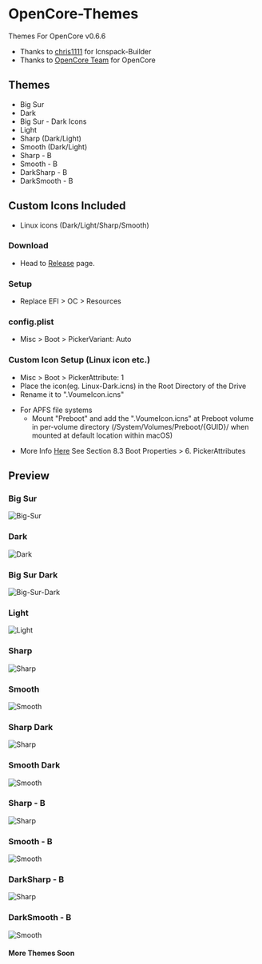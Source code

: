# OpenCore-Themes
Themes For OpenCore v0.6.6

- Thanks to [chris1111](https://github.com/chris1111/) for Icnspack-Builder
- Thanks to [OpenCore Team](https://github.com/acidanthera/OpenCorePkg) for OpenCore

## Themes
* Big Sur
* Dark
* Big Sur - Dark Icons
* Light
* Sharp (Dark/Light)
* Smooth (Dark/Light)
* Sharp - B
* Smooth - B
* DarkSharp - B
* DarkSmooth - B

## Custom Icons Included
* Linux icons (Dark/Light/Sharp/Smooth)

### Download
* Head to [Release](https://github.com/LuckyCrack/OpenCore-Themes/releases/tag/v1.2) page. 

### Setup
* Replace EFI > OC > Resources 

### config.plist
* Misc > Boot > PickerVariant: Auto

### Custom Icon Setup (Linux icon etc.)
*  Misc > Boot > PickerAttribute: 1
*  Place the icon(eg. Linux-Dark.icns) in the Root Directory of the Drive
*  Rename it to ".VoumeIcon.icns"
-  For APFS file systems 
   * Mount "Preboot" and add the ".VoumeIcon.icns" at Preboot volume in per-volume directory (/System/Volumes/Preboot/{GUID}/ when mounted at default location within macOS)
* More Info [Here](https://github.com/acidanthera/OpenCorePkg/blob/master/Docs/Configuration.pdf) See Section 8.3 Boot Properties > 6. PickerAttributes

## Preview
### Big Sur
![Big-Sur](https://github.com/LuckyCrack/OpenCore-Themes/blob/main/Preview-BS.png)

### Dark
![Dark](https://github.com/LuckyCrack/OpenCore-Themes/blob/main/Preview-D.png)

### Big Sur Dark
![Big-Sur-Dark](https://github.com/LuckyCrack/OpenCore-Themes/blob/main/Preview-D-BS.png)

### Light
![Light](https://github.com/LuckyCrack/OpenCore-Themes/blob/main/Preview-L.png)

### Sharp
![Sharp](https://github.com/LuckyCrack/OpenCore-Themes/blob/main/Preview-S.png)

### Smooth
![Smooth](https://github.com/LuckyCrack/OpenCore-Themes/blob/main/Preview-SM.png)

### Sharp Dark
![Sharp](https://github.com/LuckyCrack/OpenCore-Themes/blob/main/Preview-S-D.png)

### Smooth Dark
![Smooth](https://github.com/LuckyCrack/OpenCore-Themes/blob/main/Preview-SM-D.png)

### Sharp - B
![Sharp](https://github.com/LuckyCrack/OpenCore-Themes/blob/main/Preview-S-B.png)

### Smooth - B
![Smooth](https://github.com/LuckyCrack/OpenCore-Themes/blob/main/Preview-SM-B.png)

### DarkSharp - B
![Sharp](https://github.com/LuckyCrack/OpenCore-Themes/blob/main/Preview-S-B-D.png)

### DarkSmooth - B
![Smooth](https://github.com/LuckyCrack/OpenCore-Themes/blob/main/Preview-SM-B-D.png)

#### More Themes Soon
